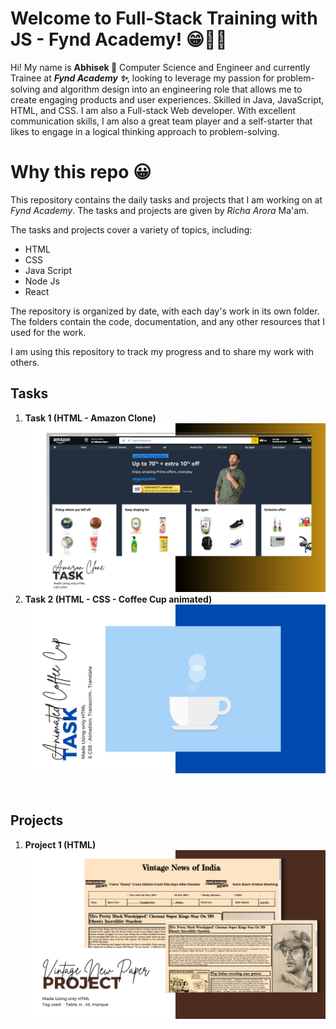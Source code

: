 # Welcome to Full-Stack Training with JS - Fynd Academy! 😁🍋🔥

Hi! My name is **Abhisek 👀** Computer Science and Engineer and currently Trainee at ***Fynd Academy ✨***, looking to leverage my passion for problem-solving and algorithm design into an engineering role that allows me to create engaging products and user experiences. Skilled in Java, JavaScript, HTML, and CSS. I am also a Full-stack Web developer. With excellent communication skills, I am also a great team player and a self-starter that likes to engage in a logical thinking approach to problem-solving.


# Why this repo 😀

This repository contains the daily tasks and projects that I am working on at *Fynd Academy*. The tasks and projects are given by *Richa Arora* Ma'am.

The tasks and projects cover a variety of topics, including:

-   HTML
-   CSS
-   Java Script
-   Node Js 
-   React

The repository is organized by date, with each day's work in its own folder. The folders contain the code, documentation, and any other resources that I used for the work.

I am using this repository to track my progress and to share my work with others. 

## Tasks
1. **Task 1 (HTML - Amazon Clone)**
	<img alt="html_project" src="AmazonClone.jpg" />
2. **Task 2 (HTML - CSS - Coffee Cup animated)**
	<img alt="html_project" src="cofeeCup.jpg" />


<br/>

## Projects

 1. **Project 1 (HTML)**
		 <img alt="html_project" src="Vintage New Paper.jpg" />

	 
